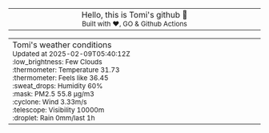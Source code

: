 
<div align="center">
<table>
<tbody>
<td align="center">
<img width="2000" height="0"><br>
Hello, this is Tomi's github 👋<br>
<sup>Built with ❤️, GO & Github Actions</sup><br>
<img width="2000" height="0">
</td>
</tbody>
</table>
</div>
<table>
<tbody>
<td align="left">
<img width="2000" height="0"><br>
Tomi's weather conditions<br>
<sup>Updated at 2025-02-09T05:40:12Z</sup><br>
<sup>:low_brightness: Few Clouds</sup><br>
<sup>:thermometer: Temperature 31.73 </sup><br>
<sup>:thermometer: Feels like 36.45</sup><br>
<sup>:sweat_drops: Humidity 60%</sup><br>
<sup>:mask: PM2.5 55.8 μg/m3</sup><br>
<sup>:cyclone: Wind 3.33m/s </sup><br>
<sup>:telescope: Visibility 10000m </sup><br>
<sup>:droplet: Rain 0mm/last 1h </sup><br>
<img width="2000" height="0">
</td>
<td align="left">
<img width="2000" height="0"><br>
<br>
<img width="2000" height="0">
</td>
</tbody>
</table>
</div>
    